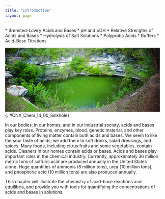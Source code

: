 ```yaml
---
title: "Introduction"
layout: page
---
```



<div data-type="abstract" markdown="1">
* Brønsted-Lowry Acids and Bases
* pH and pOH
* Relative Strengths of Acids and Bases
* Hydrolysis of Salt Solutions
* Polyprotic Acids
* Buffers
* Acid-Base Titrations

</div>

<?cnx.eoc class="key-equations" title="Key-Equations"?>

<?cnx.eoc class="summary" title="Chapter Summary"?>

<?cnx.eoc class="exercises" title="Exercises"?>

<?cnx.eoc class="references" title="References"?>

 ![A photograph is shown of a pond formed in a sinkhole. Layers of limestone with trees and shrubs surround the murky green water of the pond.](../resources/CNX_Chem_14_00_Sinkhole.jpg "Sinkholes such as this are the result of reactions between acidic groundwaters and basic rock formations, like limestone. (credit: modification of work by Emil Kehnel)"){: #CNX_Chem_14_00_Sinkhole}

In our bodies, in our homes, and in our industrial society, acids and bases play key roles. Proteins, enzymes, blood, genetic material, and other components of living matter contain both acids and bases. We seem to like the sour taste of acids; we add them to soft drinks, salad dressings, and spices. Many foods, including citrus fruits and some vegetables, contain acids. Cleaners in our homes contain acids or bases. Acids and bases play important roles in the chemical industry. Currently, approximately 36 million metric tons of sulfuric acid are produced annually in the United States alone. Huge quantities of ammonia (8 million tons), urea (10 million tons), and phosphoric acid (10 million tons) are also produced annually.

This chapter will illustrate the chemistry of acid-base reactions and equilibria, and provide you with tools for quantifying the concentrations of acids and bases in solutions.

